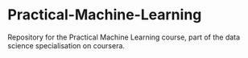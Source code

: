 # Practical-Machine-Learning
Repository for the Practical Machine Learning course, part of the data science specialisation on coursera.
